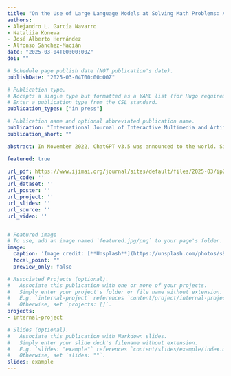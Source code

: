 ```yaml
---
title: "On the Use of Large Language Models at Solving Math Problems: A Comparison Between GPT-4, LlaMA-2 and Gemini"
authors:
- Alejandro L. García Navarro
- Nataliia Koneva
- José Alberto Hernández
- Alfonso Sánchez-Macián
date: "2025-03-04T00:00:00Z"
doi: ""

# Schedule page publish date (NOT publication's date).
publishDate: "2025-03-04T00:00:00Z"

# Publication type.
# Accepts a single type but formatted as a YAML list (for Hugo requirements).
# Enter a publication type from the CSL standard.
publication_types: ["in press"]

# Publication name and optional abbreviated publication name.
publication: "International Journal of Interactive Multimedia and Artificial Intelligence"
publication_short: ""

abstract: In November 2022, ChatGPT v3.5 was announced to the world. Since then, Generative Artificial Intelligence (GAI) has appeared in the news almost daily, showing impressive capabilities at solving multiple tasks that have surprised the research community and the world in general. Indeed the number of tasks that ChatGPT and other Large Language Models (LLMs) can do are unimaginable, especially when dealing with natural text. Text generation, summarisation, translation, and transformation (into poems, songs, or other styles) are some of its strengths. However, when it comes to reasoning or mathematical calculations, ChatGPT finds difficulties. In this work, we compare different flavors of ChatGPT (v3.5, v4, and Wolfram GPT) at solving 20 mathematical tasks, from high school and first-year engineering courses. We show that GPT-4 is far more powerful than ChatGPT-3.5, and further that the use of Wolfram GPT can even slightly improve the results obtained with GPT-4 at these mathematical tasks.

featured: true

url_pdf: https://www.ijimai.org/journal/sites/default/files/2025-03/ip2025_03_001.pdf
url_code: ''
url_dataset: ''
url_poster: ''
url_project: ''
url_slides: ''
url_source: ''
url_video: ''


# Featured image
# To use, add an image named `featured.jpg/png` to your page's folder. 
image:
  caption: 'Image credit: [**Unsplash**](https://unsplash.com/photos/s9CC2SKySJM)'
  focal_point: ""
  preview_only: false

# Associated Projects (optional).
#   Associate this publication with one or more of your projects.
#   Simply enter your project's folder or file name without extension.
#   E.g. `internal-project` references `content/project/internal-project/index.md`.
#   Otherwise, set `projects: []`.
projects:
- internal-project

# Slides (optional).
#   Associate this publication with Markdown slides.
#   Simply enter your slide deck's filename without extension.
#   E.g. `slides: "example"` references `content/slides/example/index.md`.
#   Otherwise, set `slides: ""`.
slides: example
---
```


<!-- This work is driven by the results in my [previous paper](/publication/conference-paper/) on LLMs.

{{% callout note %}}
Create your slides in Markdown - click the *Slides* button to check out the example.
{{% /callout %}}

Add the publication's **full text** or **supplementary notes** here. You can use rich formatting such as including [code, math, and images](https://docs.hugoblox.com/content/writing-markdown-latex/). -->

